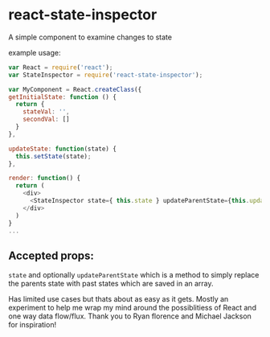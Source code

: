 # react-state-inspector
A simple component to examine changes to state


example usage:

```javascript
var React = require('react');
var StateInspector = require('react-state-inspector');

var MyComponent = React.createClass({
getInitialState: function () {
  return {
    stateVal: '',
    secondVal: []
  }
},

updateState: function(state) {
  this.setState(state);
},

render: function() {
  return (
    <div>
      <StateInspector state={ this.state } updateParentState={this.updateState} />
    </div>
  )
}
...
```

## Accepted props: 

`state` and optionally `updateParentState` which is a method to simply replace the parents state with past states which are saved in an array.


Has limited use cases but thats about as easy as it gets. Mostly an experiment to help me wrap my mind around the possiblitiess of React and one way data flow/flux. Thank you to Ryan florence and Michael Jackson for inspiration!
